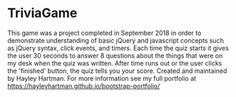 # TriviaGame
This game was a project completed in September 2018 in order to demonstrate understanding of basic jQuery and javascript concepts such as jQuery syntax, click events, and timers.
Each time the quiz starts it gives the user 30 seconds to answer 8 questions about the things that were on my desk when the quiz was written. After time runs out or the user clicks the 'finished' button, the quiz tells you your score.
Created and maintained by Hayley Hartman. For more information see my full portfolio at
https://hayleyhartman.github.io/bootstrap-portfolio/
